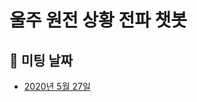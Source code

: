 # 울주 원전 상황 전파 챗봇



## 📅 미팅 날짜

- [2020년 5월 27일](https://github.com/DevMattDony/ChatBot-Meeting/blob/master/20200527.md)
